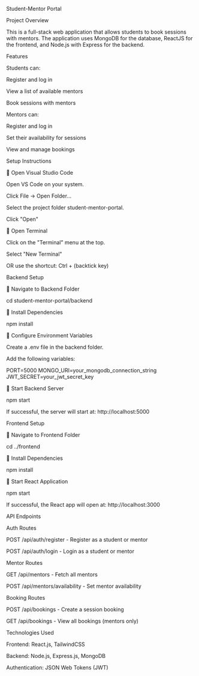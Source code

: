 Student-Mentor Portal

Project Overview

This is a full-stack web application that allows students to book sessions with mentors. The application uses MongoDB for the database, ReactJS for the frontend, and Node.js with Express for the backend.

Features

Students can:

Register and log in

View a list of available mentors

Book sessions with mentors

Mentors can:

Register and log in

Set their availability for sessions

View and manage bookings

Setup Instructions

⿡ Open Visual Studio Code

Open VS Code on your system.

Click File → Open Folder...

Select the project folder student-mentor-portal.

Click "Open"

⿢ Open Terminal

Click on the "Terminal" menu at the top.

Select "New Terminal"

OR use the shortcut: Ctrl +  (backtick key)

Backend Setup

⿡ Navigate to Backend Folder

cd student-mentor-portal/backend

⿢ Install Dependencies

npm install

⿣ Configure Environment Variables

Create a .env file in the backend folder.

Add the following variables:

PORT=5000
MONGO_URI=your_mongodb_connection_string
JWT_SECRET=your_jwt_secret_key

⿤ Start Backend Server

npm start

If successful, the server will start at: http://localhost:5000

Frontend Setup

⿡ Navigate to Frontend Folder

cd ../frontend

⿢ Install Dependencies

npm install

⿣ Start React Application

npm start

If successful, the React app will open at: http://localhost:3000

API Endpoints

Auth Routes

POST /api/auth/register - Register as a student or mentor

POST /api/auth/login - Login as a student or mentor

Mentor Routes

GET /api/mentors - Fetch all mentors

POST /api/mentors/availability - Set mentor availability

Booking Routes

POST /api/bookings - Create a session booking

GET /api/bookings - View all bookings (mentors only)

Technologies Used

Frontend: React.js, TailwindCSS

Backend: Node.js, Express.js, MongoDB

Authentication: JSON Web Tokens (JWT)
